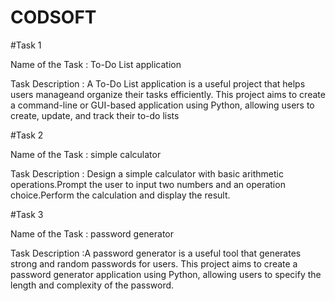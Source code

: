 # CODSOFT

#Task 1

Name of the Task : To-Do List application

Task Description : A To-Do List application is a useful project that helps users manageand organize their tasks efficiently. This project aims to create a command-line or GUI-based application using Python, allowing users to create, update, and track their to-do lists

#Task 2

Name of the Task : simple calculator

Task Description : Design a simple calculator with basic arithmetic operations.Prompt the user to input two numbers and an operation choice.Perform the calculation and display the result.

#Task 3

Name of the Task : password generator

Task Description :A password generator is a useful tool that generates strong and random passwords for users. This project aims to create a password generator application using Python, allowing users to specify the length and complexity of the password.

